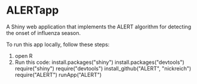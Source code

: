 ALERTapp
========

A Shiny web application that implements the ALERT algorithm for detecting the onset of influenza season.

To run this app locally, follow these steps:
1. open R
2. Run this code:
install.packages("shiny")
install.packages("devtools")
require("shiny")
require("devtools")
install_github("ALERT", "nickreich")
require("ALERT")
runApp("ALERT")